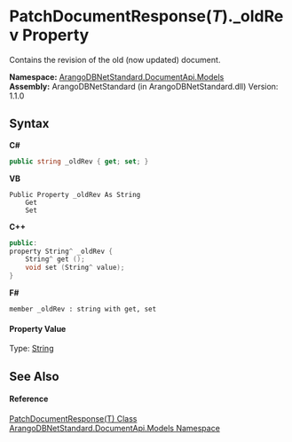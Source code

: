 # PatchDocumentResponse(*T*)._oldRev Property 
 

Contains the revision of the old (now updated) document.

**Namespace:**&nbsp;<a href="81a73561-cfc6-64b8-9923-29f0333f4867">ArangoDBNetStandard.DocumentApi.Models</a><br />**Assembly:**&nbsp;ArangoDBNetStandard (in ArangoDBNetStandard.dll) Version: 1.1.0

## Syntax

**C#**<br />
``` C#
public string _oldRev { get; set; }
```

**VB**<br />
``` VB
Public Property _oldRev As String
	Get
	Set
```

**C++**<br />
``` C++
public:
property String^ _oldRev {
	String^ get ();
	void set (String^ value);
}
```

**F#**<br />
``` F#
member _oldRev : string with get, set

```


#### Property Value
Type: <a href="https://docs.microsoft.com/dotnet/api/system.string" target="_blank" rel="noopener noreferrer">String</a>

## See Also


#### Reference
<a href="4b6daef7-1148-0edc-6f22-0e7492fedec1">PatchDocumentResponse(T) Class</a><br /><a href="81a73561-cfc6-64b8-9923-29f0333f4867">ArangoDBNetStandard.DocumentApi.Models Namespace</a><br />